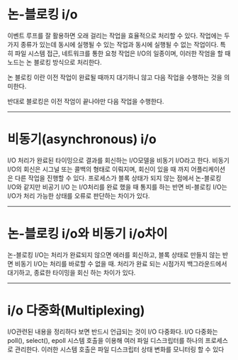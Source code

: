 # 논-블로킹 i/o

이벤트 루프를 잘 활용하면 오래 걸리는 작업을 효율적으로 처리할 수 있다. 작업에는 두 가지 종류가 있는데 동시에 실행될 수 있는 작업과 동시에 실행될 수 없는 작업이다. 특히 파일 시스템 접근, 네트워크를 통한 요청 작업은 I/O의 일종이며, 이러한 작엄을 할 때 노드는 논 블로킹 방식으로 처리한다.

논 블로킹 이란 이전 작업이 완료될 때까지 대기하니 않고 다음 작업을 수행하는 것을 의미한다.

반대로 블로킹은 이전 작엄이 끝나야만 다음 작업을 수행한다.

---

# 비동기(asynchronous) i/o

I/O 처리가 완료된 타이밍으로 결과를 회신하는 I/O모델을 비동기 I/O라고 한다. 비동기 I/O의 회신은 시그널 또는 콜백의 형태로 이뤄지며, 회신이 있을 때 까지 어플리케이션은 다른 작업을 진행할 수 있다. 프로세스가 블록 상태가 되지 않는 점에서 논-블로킹 I/O와 같지만 비공기 I/O 는 I/O처리를 완료 했을 때 통지를 하는 반면 비-블로킹 I/O는 I/O가 처리 가능한 상태를 오류로 판단하는 차이가 있다.

---

# 논-블로킹 i/o와 비동기 i/o차이

논-블로킹 I/O는 처리가 완료되지 않으면 에러를 회신하고, 블록 상태로 만들지 않는 반면 비동기 I/O는 처리를 바로할 수 없을 때. 처리가 완료 되는 시점가지 백그라운드에서 대기하고, 종료한 타이밍을 회신 하는 차이가 있다.

---

# i/o 다중화(Multiplexing)

I/O관련된 내용을 정리하다 보면 반드시 언급되는 것이 I/O 다중화다. I/O 다중화는 poll(), select(), epoll 시스템 호출을 이용해 여러 파일 디스크립터를 하나의 프로세스로 관리한다. 이러한 시스템 호출은 파일 디스크립터 상태 변화를 모니터링 할 수 있다
